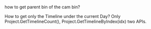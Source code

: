 how to get parent bin of the cam bin?

How to get only the Timeline under the current Day? Only Project.GetTimelineCount(), Project.GetTimelineByIndex(idx) two APIs.
